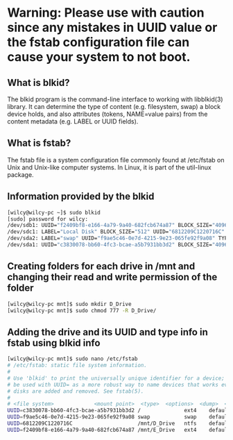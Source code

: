 # Warning: Please use with caution since any mistakes in UUID value or the fstab configuration file can cause your system to not boot.
## What is blkid?
The blkid program is the command-line interface to working with libblkid(3) library. It can determine the type of content (e.g. filesystem, swap) a block device holds, and also attributes (tokens, NAME=value pairs) from the content metadata (e.g. LABEL or UUID fields).

## What is fstab?
The fstab file is a system configuration file commonly found at /etc/fstab on Unix and Unix-like computer systems. In Linux, it is part of the util-linux package.

## Information provided by the blkid
```bash
[wilcy@wilcy-pc ~]$ sudo blkid
[sudo] password for wilcy:
/dev/sdb1: UUID="f2409bf8-e166-4a79-9a40-682fcb674a87" BLOCK_SIZE="4096" TYPE="ext4" PARTUUID="da5b24aa-01"
/dev/sdc1: LABEL="Local Disk" BLOCK_SIZE="512" UUID="6812209C1220716C" TYPE="ntfs" PARTLABEL="Basic data partition" PARTUUID="71daa08a-0cc1-4d3a-ae94-53a1fd49d634"
/dev/sda2: LABEL="swap" UUID="f9ae5c46-0e7d-4215-9e23-065fe92f9a08" TYPE="swap" PARTUUID="2b2d842b-02"
/dev/sda1: UUID="c3830078-bb60-4fc3-bcae-a5b7931bb3d2" BLOCK_SIZE="4096" TYPE="ext4" PARTUUID="2b2d842b-01"
```

## Creating folders for each drive in /mnt and changing their read and write permission of the folder
```bash
[wilcy@wilcy-pc mnt]$ sudo mkdir D_Drive
[wilcy@wilcy-pc mnt]$ sudo chmod 777 -R D_Drive/
```
## Adding the drive and its UUID and type info in fstab using blkid info
```bash
[wilcy@wilcy-pc mnt]$ sudo nano /etc/fstab
# /etc/fstab: static file system information.
#
# Use 'blkid' to print the universally unique identifier for a device; this may
# be used with UUID= as a more robust way to name devices that works even if
# disks are added and removed. See fstab(5).
#
# <file system>             <mount point>  <type>  <options>  <dump>  <pass>
UUID=c3830078-bb60-4fc3-bcae-a5b7931bb3d2 /              ext4    defaults,noatime 0 1
UUID=f9ae5c46-0e7d-4215-9e23-065fe92f9a08 swap           swap    defaults,noatime 0 0
UUID=6812209C1220716C                     /mnt/D_Drive   ntfs    defaults 0 0
UUID=f2409bf8-e166-4a79-9a40-682fcb674a87 /mnt/E_Drive   ext4    defaults 0 0
```




